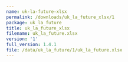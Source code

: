 ```yaml
---
name: uk-la-future-xlsx
permalink: /downloads/uk_la_future_xlsx/1
package: uk_la_future
title: uk_la_future_xlsx
filename: uk_la_future.xlsx
version: '1'
full_version: 1.4.1
file: /data/uk_la_future/1/uk_la_future.xlsx
---
```

